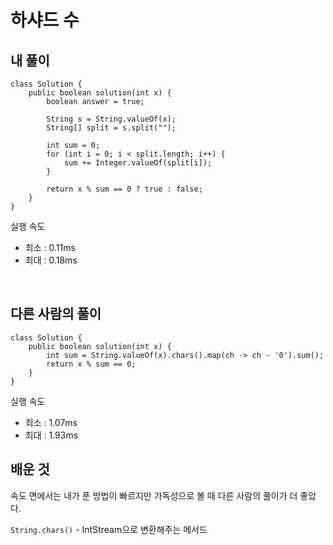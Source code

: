 # 하샤드 수

## 내 풀이

```
class Solution {
    public boolean solution(int x) {
        boolean answer = true;

        String s = String.valueOf(x);
        String[] split = s.split("");

        int sum = 0;
        for (int i = 0; i < split.length; i++) {
            sum += Integer.valueOf(split[i]);
        }

        return x % sum == 0 ? true : false;
    }
}
```

실행 속도
- 최소 : 0.11ms
- 최대 : 0.18ms

<br/>

## 다른 사람의 풀이

```
class Solution {
    public boolean solution(int x) {
        int sum = String.valueOf(x).chars().map(ch -> ch - '0').sum();
        return x % sum == 0;
    }
}
```

실행 속도
- 최소 : 1.07ms
- 최대 : 1.93ms


## 배운 것

속도 면에서는 내가 푼 방법이 빠르지만 가독성으로 볼 때 다른 사람의 풀이가 더 좋았다.

`String.chars()`  - IntStream으로 변환해주는 메서드